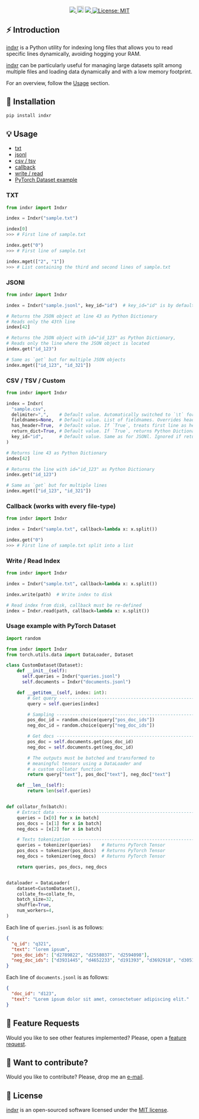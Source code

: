 <!-- <div align="center">
  <img src="https://repository-images.githubusercontent.com/268892956/750228ec-f3f2-465d-9c17-420c688ba2bc">
</div> -->

<p align="center">
  <!-- Python -->
  <a href="https://www.python.org" alt="Python">
      <img src="https://badges.aleen42.com/src/python.svg" />
  </a>
  <!-- Version -->
  <a href="https://badge.fury.io/py/indxr"><img src="https://badge.fury.io/py/indxr.svg" alt="PyPI version" height="18"></a>
  <!-- Black -->
  <a href="https://github.com/psf/black" alt="Code style: black">
      <img src="https://img.shields.io/badge/code%20style-black-000000.svg" />
  </a>
  <!-- License -->
  <a href="https://lbesson.mit-license.org/"><img src="https://img.shields.io/badge/License-MIT-blue.svg" alt="License: MIT"></a>
</p>


## ⚡️ Introduction

[indxr](https://github.com/AmenRa/indxr) is a Python utility for indexing long files that allows you to read specific lines dynamically, avoiding hogging your RAM.

[indxr](https://github.com/AmenRa/indxr) can be particularly useful for managing large datasets split among multiple files and loading data dynamically and with a low memory footprint.

For an overview, follow the [Usage](#-usage) section.

<!-- ## ✨ Features -->

## 🔌 Installation
```bash
pip install indxr
```

## 💡 Usage

- [txt](https://github.com/AmenRa/indxr#txt)
- [jsonl](https://github.com/AmenRa/indxr#jsonl)
- [csv / tsv](https://github.com/AmenRa/indxr#csv--tsv--custom)
- [callback](https://github.com/AmenRa/indxr#callback-works-with-every-file-type)
- [write / read](https://github.com/AmenRa/indxr#write--read-index)
- [PyTorch Dataset example](https://github.com/AmenRa/indxr#usage-example-with-pytorch-dataset)

### TXT
```python
from indxr import Indxr

index = Indxr("sample.txt")

index[0]
>>> # First line of sample.txt

index.get("0")
>>> # First line of sample.txt

index.mget(["2", "1"])
>>> # List containing the third and second lines of sample.txt
```


### JSONl

```python
from indxr import Indxr

index = Indxr("sample.jsonl", key_id="id")  # key_id="id" is by default

# Returns the JSON object at line 43 as Python Dictionary
# Reads only the 43th line
index[42]

# Returns the JSON object with id="id_123" as Python Dictionary,
# Reads only the line where the JSON object is located
index.get("id_123")

# Same as `get` but for multiple JSON objects
index.mget(["id_123", "id_321"])
```


### CSV / TSV / Custom

```python
from indxr import Indxr

index = Indxr(
  "sample.csv",
  delimiter=",",    # Default value. Automatically switched to `\t` for `.tsv` files.
  fieldnames=None,  # Default value. List of fieldnames. Overrides header, if any.
  has_header=True,  # Default value. If `True`, treats first line as header.
  return_dict=True, # Default value. If `True`, returns Python Dictionary, string otherwise.
  key_id="id",      # Default value. Same as for JSONl. Ignored if return_dict is `False`.
)

# Returns line 43 as Python Dictionary
index[42]

# Returns the line with id="id_123" as Python Dictionary
index.get("id_123")

# Same as `get` but for multiple lines
index.mget(["id_123", "id_321"])
```


### Callback (works with every file-type)

```python
from indxr import Indxr

index = Indxr("sample.txt", callback=lambda x: x.split())

index.get("0")
>>> # First line of sample.txt split into a list
```


### Write / Read Index
```python
from indxr import Indxr

index = Indxr("sample.txt", callback=lambda x: x.split())

index.write(path)  # Write index to disk

# Read index from disk, callback must be re-defined
index = Indxr.read(path, callback=lambda x: x.split())
```


### Usage example with PyTorch Dataset

```python
import random

from indxr import Indxr
from torch.utils.data import DataLoader, Dataset

class CustomDataset(Dataset):
    def __init__(self):
      self.queries = Indxr("queries.jsonl")
      self.documents = Indxr("documents.jsonl")

    def __getitem__(self, index: int):
        # Get query ------------------------------------------------------------
        query = self.queries[index]

        # Sampling -------------------------------------------------------------
        pos_doc_id = random.choice(query["pos_doc_ids"])
        neg_doc_id = random.choice(query["neg_doc_ids"])

        # Get docs -------------------------------------------------------------
        pos_doc = self.documents.get(pos_doc_id)
        neg_doc = self.documents.get(neg_doc_id)

        # The outputs must be batched and transformed to
        # meaningful tensors using a DataLoader and
        # a custom collator function
        return query["text"], pos_doc["text"], neg_doc["text"]

    def __len__(self):
        return len(self.queries)


def collator_fn(batch):
    # Extract data -------------------------------------------------------------
    queries = [x[0] for x in batch]
    pos_docs = [x[1] for x in batch]
    neg_docs = [x[2] for x in batch]

    # Texts tokenization -------------------------------------------------------
    queries = tokenizer(queries)    # Returns PyTorch Tensor
    pos_docs = tokenizer(pos_docs)  # Returns PyTorch Tensor
    neg_docs = tokenizer(neg_docs)  # Returns PyTorch Tensor

    return queries, pos_docs, neg_docs


dataloader = DataLoader(
    dataset=CustomDataset(),
    collate_fn=collate_fn,
    batch_size=32,
    shuffle=True,
    num_workers=4,
)
```

Each line of `queries.jsonl` is as follows:
```json
{
  "q_id": "q321",
  "text": "lorem ipsum",
  "pos_doc_ids": ["d2789822", "d2558037", "d2594098"],
  "neg_doc_ids": ["d3931445", "d4652233", "d191393", "d3692918", "d3051731"]
}
```

Each line of `documents.jsonl` is as follows:
```json
{
  "doc_id": "d123",
  "text": "Lorem ipsum dolor sit amet, consectetuer adipiscing elit."
}
```


## 🎁 Feature Requests
Would you like to see other features implemented? Please, open a [feature request](https://github.com/AmenRa/indxr/issues/new?assignees=&labels=enhancement&template=feature_request.md&title=%5BFeature+Request%5D+title).


## 🤘 Want to contribute?
Would you like to contribute? Please, drop me an [e-mail](mailto:elias.bssn@gmail.com?subject=[GitHub]%20indxr).


## 📄 License
[indxr](https://github.com/AmenRa/indxr) is an open-sourced software licensed under the [MIT license](LICENSE).
